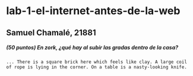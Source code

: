 # lab-1-el-internet-antes-de-la-web
## Samuel Chamalé, 21881

##### (50 puntos) En zork, ¿qué hay al subir las gradas dentro de la casa? 
`... There is a square brick here which feels like clay.
A large coil of rope is lying in the corner.
On a table is a nasty-looking knife.`
